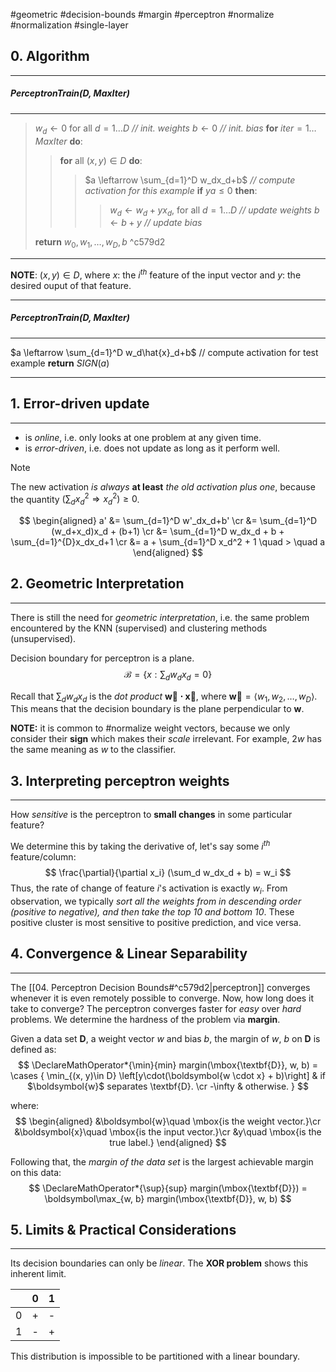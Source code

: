#geometric #decision-bounds #margin #perceptron #normalize #normalization #single-layer

## 0. Algorithm
---
##### PerceptronTrain(D, $MaxIter$)
---
> $w_d \leftarrow 0$ for all $d=1 \dots D$ *// init. weights*
> $b \leftarrow 0$ *// init. bias*
 **for** $iter = 1\dots MaxIter$ **do**:
> > **for** all $(x, y) \in D$ **do**:
> > > $a \leftarrow \sum_{d=1}^D w_dx_d+b$ *// compute activation for this example*
> > >  **if** $ya \leq 0$ **then**:
> > > > $w_d \leftarrow w_d+yx_d$, for all $d=1\dots D$ *// update weights*
> > > >  $b \leftarrow b + y$ *// update bias*
>
> **return** $w_0, w_1,\dots,w_D, b$
^c579d2
<hr>

**NOTE**: $(x, y) \in D$, where $x$: the $i^{th}$ feature of the input vector and $y$: the desired ouput of that feature.


---
##### PerceptronTrain(D, $MaxIter$)
---
$a \leftarrow \sum_{d=1}^D w_d\hat{x}_d+b$                            // compute activation for test example
**return** $SIGN(a)$
<hr>


## 1. Error-driven update
---
- is *online*, i.e. only looks at one problem at any given time.
- is *error-driven*, i.e. does not update as long as it perform well.

> [!note]
> The new activation *is always* **at least** *the old activation plus one*, because the quantity $(\sum_dx_d^2 \Rightarrow x_d^2) \geq 0$.


$$
\begin{aligned}
a' &= \sum_{d=1}^D w'_dx_d+b' \cr
 &= \sum_{d=1}^D (w_d+x_d)x_d + (b+1) \cr
 &= \sum_{d=1}^D w_dx_d + b + \sum_{d=1}^{D}x_dx_d+1 \cr
 &= a + \sum_{d=1}^D x_d^2 + 1 \quad > \quad a
\end{aligned}
$$


## 2. Geometric Interpretation
---
There is still the need for *geometric interpretation*, i.e. the same problem encountered by the KNN (supervised) and clustering methods (unsupervised).

Decision boundary for perceptron is a plane.  
$$
	\mathcal{B} = \left\{x: \sum_dw_dx_d =0 \right\}
$$

Recall that $\sum_d w_dx_d$ is the *dot product* $\boldsymbol{\vec{w}\cdot\vec{x}}$, where $\boldsymbol{\vec{w}} = \langle w_1, w_2, \dots, w_D\rangle$. This means that the decision boundary is the plane perpendicular to $\boldsymbol{w}$.

**NOTE:** it is common to #normalize weight vectors, because we only consider their **sign** which makes their *scale* irrelevant. For example, $2w$ has the same meaning as $w$ to the classifier.


## 3. Interpreting perceptron weights
---
How *sensitive* is the perceptron to **small changes** in some particular feature?

We determine this by taking the derivative of, let's say some $i^{th}$ feature/column:
$$
	\frac{\partial}{\partial x_i} (\sum_d w_dx_d + b) = w_i
$$
Thus, the rate of change of feature $i$'s activation is exactly $w_i$. From observation, we typically *sort all the weights from in descending order (positive to negative), and then take the top 10 and bottom 10*. These positive cluster is most sensitive to positive prediction, and vice versa.


## 4. Convergence & Linear Separability
---
The [[04. Perceptron Decision Bounds#^c579d2|perceptron]] converges whenever it is even remotely possible to converge. Now, how long does it take to converge? The perceptron converges faster for *easy* over *hard* problems. We determine the hardness of the problem via **margin**.

Given a data set **D**, a weight vector $w$ and bias $b$, the margin of $w$, $b$ on **D** is defined as:
$$
\DeclareMathOperator*{\min}{min}
margin(\mbox{\textbf{D}}, w, b) = \cases {
	\min_{(x, y)\in D} \left[y\cdot(\boldsymbol{w \cdot x} + b)\right]
		  & if $\boldsymbol{w}$ separates \textbf{D}. \cr
	-\infty
	      & otherwise.
}
$$

where:
$$
\begin{aligned}
&\boldsymbol{w}\quad \mbox{is the weight vector.}\cr
&\boldsymbol{x}\quad \mbox{is the input vector.}\cr
&y\quad              \mbox{is the true label.}
\end{aligned}
$$

Following that, the *margin of the data set* is the largest achievable margin on this data:
$$
	\DeclareMathOperator*{\sup}{sup}
	margin(\mbox{\textbf{D}}) = \boldsymbol\max_{w, b} margin(\mbox{\textbf{D}}, w, b) 
$$

## 5. Limits & Practical Considerations
---
Its decision boundaries can only be *linear*. The **XOR problem** shows this inherent limit.

|     | 0   | 1   | 
| --- | --- | --- |
| 0   | +   | -   |
| 1   | -   | +   |


This distribution is impossible to be partitioned with a linear boundary.